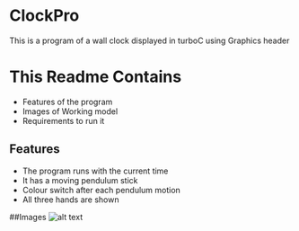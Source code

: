 # ClockPro
This is a program of a wall clock displayed in turboC using Graphics header
# This Readme Contains
* Features of the program
* Images of Working model
* Requirements to run it

## Features
* The program runs with the current time
* It has a moving pendulum stick 
* Colour switch after each pendulum motion
* All three hands are shown

##Images
![alt text](https://github.com/Avnish-Raut/ClockPro/raw/master/images/icon48.png "Logo Title Text 1")

